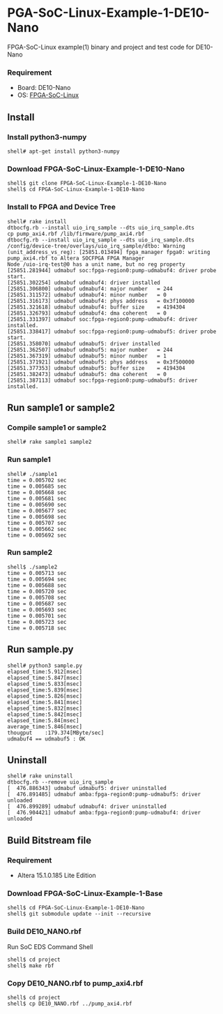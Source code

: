 PGA-SoC-Linux-Example-1-DE10-Nano
=====================================

FPGA-SoC-Linux example(1) binary and project and test code for DE10-Nano

### Requirement

* Board: DE10-Nano
* OS: [FPGA-SoC-Linux](https://github.com/ikwzm/FPGA-SoC-Linux.git)

## Install

### Install python3-numpy

```console
shell# apt-get install python3-numpy
```

### Download FPGA-SoC-Linux-Example-1-DE10-Nano

```console
shell$ git clone FPGA-SoC-Linux-Example-1-DE10-Nano
shell$ cd FPGA-SoC-Linux-Example-1-DE10-Nano
```

### Install to FPGA and Device Tree

```console
shell# rake install
dtbocfg.rb --install uio_irq_sample --dts uio_irq_sample.dts
cp pump_axi4.rbf /lib/firmware/pump_axi4.rbf
dtbocfg.rb --install uio_irq_sample --dts uio_irq_sample.dts
/config/device-tree/overlays/uio_irq_sample/dtbo: Warning (unit_address_vs_reg): [25851.013494] fpga_manager fpga0: writing pump_axi4.rbf to Altera SOCFPGA FPGA Manager
Node /uio-irq-test@0 has a unit name, but no reg property
[25851.281944] udmabuf soc:fpga-region0:pump-udmabuf4: driver probe start.
[25851.302254] udmabuf udmabuf4: driver installed
[25851.306800] udmabuf udmabuf4: major number   = 244
[25851.311572] udmabuf udmabuf4: minor number   = 0
[25851.316173] udmabuf udmabuf4: phys address   = 0x3f100000
[25851.321618] udmabuf udmabuf4: buffer size    = 4194304
[25851.326793] udmabuf udmabuf4: dma coherent   = 0
[25851.331397] udmabuf soc:fpga-region0:pump-udmabuf4: driver installed.
[25851.338417] udmabuf soc:fpga-region0:pump-udmabuf5: driver probe start.
[25851.358070] udmabuf udmabuf5: driver installed
[25851.362507] udmabuf udmabuf5: major number   = 244
[25851.367319] udmabuf udmabuf5: minor number   = 1
[25851.371921] udmabuf udmabuf5: phys address   = 0x3f500000
[25851.377353] udmabuf udmabuf5: buffer size    = 4194304
[25851.382473] udmabuf udmabuf5: dma coherent   = 0
[25851.387113] udmabuf soc:fpga-region0:pump-udmabuf5: driver installed.
```

## Run sample1 or sample2

### Compile sample1 or sample2

```console
shell# rake sample1 sample2
```

### Run sample1

```console
shell# ./sample1
time = 0.005702 sec
time = 0.005685 sec
time = 0.005668 sec
time = 0.005681 sec
time = 0.005690 sec
time = 0.005677 sec
time = 0.005698 sec
time = 0.005707 sec
time = 0.005662 sec
time = 0.005692 sec
```

### Run sample2

```console
shell$ ./sample2
time = 0.005713 sec
time = 0.005694 sec
time = 0.005688 sec
time = 0.005720 sec
time = 0.005708 sec
time = 0.005687 sec
time = 0.005693 sec
time = 0.005701 sec
time = 0.005723 sec
time = 0.005718 sec
```

## Run sample.py

```console
shell# python3 sample.py
elapsed_time:5.912[msec]
elapsed_time:5.847[msec]
elapsed_time:5.833[msec]
elapsed_time:5.839[msec]
elapsed_time:5.826[msec]
elapsed_time:5.841[msec]
elapsed_time:5.832[msec]
elapsed_time:5.842[msec]
elapsed_time:5.84[msec]
average_time:5.846[msec]
thougput    :179.374[MByte/sec]
udmabuf4 == udmabuf5 : OK
```

## Uninstall

```console
shell# rake uninstall
dtbocfg.rb --remove uio_irq_sample
[  476.886343] udmabuf udmabuf5: driver uninstalled
[  476.891485] udmabuf amba:fpga-region0:pump-udmabuf5: driver unloaded
[  476.899289] udmabuf udmabuf4: driver uninstalled
[  476.904421] udmabuf amba:fpga-region0:pump-udmabuf4: driver unloaded
```


## Build Bitstream file

### Requirement

* Altera 15.1.0.185 Lite Edition 

### Download FPGA-SoC-Linux-Example-1-Base

```console
shell$ cd FPGA-SoC-Linux-Example-1-DE10-Nano
shell$ git submodule update --init --recursive
```

### Build DE10_NANO.rbf

Run SoC EDS Command Shell

```console
shell$ cd project
shell$ make rbf
```

### Copy DE10_NANO.rbf to pump_axi4.rbf

```console
shell$ cd project
shell$ cp DE10_NANO.rbf ../pump_axi4.rbf
```
